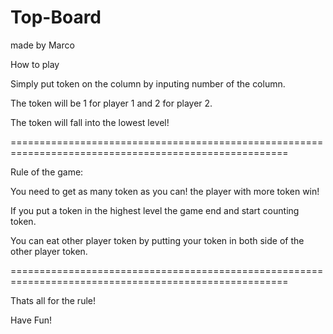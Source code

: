 # Top-Board 
made by Marco



How to play

Simply put token on the column by inputing number of the column.

The token will be 1 for player 1 and 2 for player 2.

The token will fall into the lowest level!

======================================================================================================

Rule of the game:

You need to get as many token as you can! the player with more token win!

If you put a token in the highest level the game end and start counting token.

You can eat other player token by putting your token in both side of the other player token.

======================================================================================================

Thats all for the rule! 

Have Fun!
